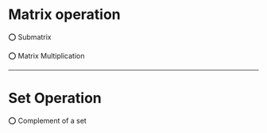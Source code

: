 # Matrix operation

⭕  Submatrix

⭕  Matrix Multiplication

---

# Set Operation

⭕  Complement of a set
